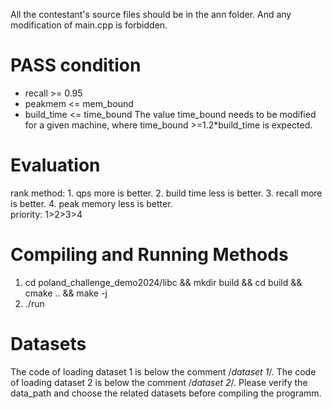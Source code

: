 
All the contestant's source files should be in the ann folder. And any modification of main.cpp is forbidden.


# PASS condition
- recall >= 0.95
- peakmem <= mem_bound
- build_time <= time_bound
The value time_bound needs to be modified for a given machine, where time_bound >=1.2*build_time is expected.

# Evaluation
rank method:
    1. qps more is better.
    2. build time less is better.
    3. recall more is better.
    4. peak memory less is better.   
priority: 1>2>3>4
        

# Compiling and Running Methods
1. cd poland_challenge_demo2024/libc && mkdir build && cd build && cmake .. && make -j
2. ./run



# Datasets
The code of loading dataset 1 is below the comment /*dataset 1*/. The code of loading dataset 2 is below the comment /*dataset 2*/. Please verify the data_path and choose the related datasets before compiling the programm. 